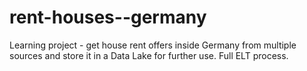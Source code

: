 # rent-houses--germany
Learning project - get house rent offers inside Germany from multiple sources and store it in a Data Lake for further use. Full ELT process.
